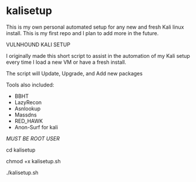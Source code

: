 # kalisetup
This is my own personal automated setup for any new and fresh Kali linux install. This is my first repo and I plan to add more in the future. 

VULNHOUND KALI SETUP

I originally made this short script to assist in the automation
of my Kali setup every time I load a new VM or have a fresh install.

The script will Update, Upgrade, and Add new packages

Tools also included:

- BBHT
- LazyRecon
- Asnlookup
- Massdns
- RED_HAWK
- Anon-Surf for kali

*MUST BE ROOT USER*

cd kalisetup

chmod +x kalisetup.sh

./kalisetup.sh
